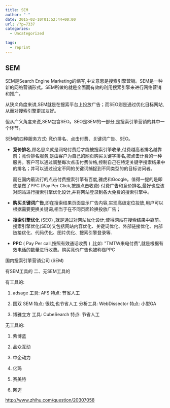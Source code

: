 ```yaml
---
title: SEM
author: "-"
date: 2015-02-10T01:52:44+00:00
url: /?p=7337
categories:
  - Uncategorized

tags:
  - reprint
---
```

## SEM
SEM是Search Engine Marketing的缩写,中文意思是搜索引擎营销。SEM是一种新的网络营销形式。SEM所做的就是全面而有效的利用搜索引擎来进行网络营销和推广。

从狭义角度来讲,SEM就是在搜索平台上投放广告；而SEO则是通过优化目标网站,从而对搜索引擎更加友好。
  
但从广义角度来说,SEM包含SEO。SEO是SEM的一部分,是搜索引擎营销的其中一个环节。
  
SEM的四种服务方式: 竞价排名、点击付费、关键词广告、SEO。

  * **竞价排名**,顾名思义就是网站付费后才能被搜索引擎收录,付费越高者排名越靠前；竞价排名服务,是由客户为自己的网页购买关键字排名,按点击计费的一种服务。客户可以通过调整每次点击付费价格,控制自己在特定关键字搜索结果中的排名；并可以通过设定不同的关键词捕捉到不同类型的的目标访问者。
  
    而在国内最流行的点击付费搜索引擎有百度,雅虎和Google。值得一提的是即使是做了PPC (Pay Per Click,按照点击收费) 付费广告和竞价排名,最好也应该对网站进行搜索引擎优化设计,并将网站登录到各大免费的搜索引擎中。
  * **购买关键词广告**,即在搜索结果页面显示广告内容,实现高级定位投放,用户可以根据需要更换关键词,相当于在不同页面轮换投放广告；
  * **搜索引擎优化** (SEO) ,就是通过对网站优化设计,使得网站在搜索结果中靠前。 搜索引擎优化(SEO)又包括网站内容优化、关键词优化、外部链接优化、内部链接优化、代码优化、图片优化、搜索引擎登录等.
  * **PPC** ( Pay Per call,按照有效通话收费 ) ,比如: "TMTW来电付费",就是根据有效电话的数量进行收费。购买竞价广告也被称做PPC


国内搜索引擎营销公司 (SEM) 

有SEM工具的 二、无SEM工具的

有工具的: 

1. adsage 工具: AFS 特点: 节省人工

2. 国双 SEM 特点: 很炫,也节省人工 分析工具: WebDissector 特点: 小型GA

3. 博雅立方 工具: CubeSearch 特点: 节省人工

无工具的: 

1. 紫博蓝

2. 品众互动

3. 中企动力

4. 亿玛

5. 赛美特

6. 网迈


<http://www.zhihu.com/question/20307058>